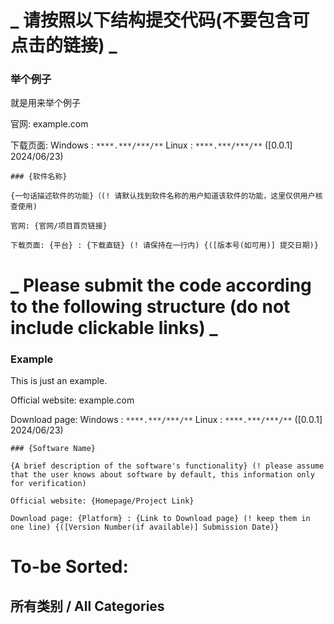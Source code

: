 # **_ 请按照以下结构提交代码(不要包含可点击的链接) _**

### 举个例子

就是用来举个例子

官网: example.com

下载页面: Windows : `****.***/***/**` Linux : `****.***/***/**` ([0.0.1] 2024/06/23)

```
### {软件名称}

{一句话描述软件的功能}（(! 请默认找到软件名称的用户知道该软件的功能，这里仅供用户核查使用)

官网: {官网/项目首页链接}

下载页面: {平台} : {下载直链} (! 请保持在一行内) {([版本号(如可用)] 提交日期)}

```

# **_ Please submit the code according to the following structure (do not include clickable links) _**

### Example

This is just an example.

Official website: example.com

Download page: Windows : `****.***/***/**` Linux : `****.***/***/**` ([0.0.1] 2024/06/23)

```
### {Software Name}

{A brief description of the software's functionality} (! please assume that the user knows about software by default, this information only for verification)

Official website: {Homepage/Project Link}

Download page: {Platform} : {Link to Download page} (! keep them in one line) {([Version Number(if available)] Submission Date)}
```

# To-be Sorted:

## 所有类别 / All Categories

<!-- 添加你的代码 / Your code here -->
